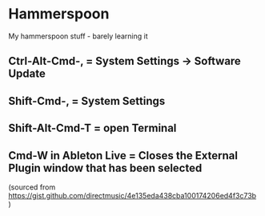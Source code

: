 # Hammerspoon
My hammerspoon stuff - barely learning it

## Ctrl-Alt-Cmd-, = System Settings -> Software Update

## Shift-Cmd-, = System Settings

## Shift-Alt-Cmd-T = open Terminal

## Cmd-W in Ableton Live = Closes the External Plugin window that has been selected
(sourced from https://gist.github.com/directmusic/4e135eda438cba100174206ed4f3c73b )
